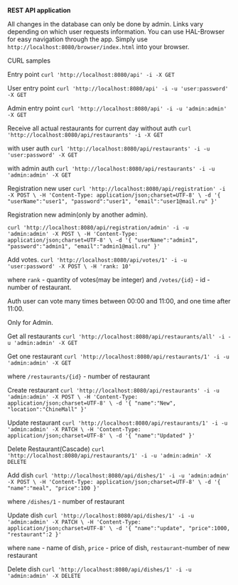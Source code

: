 **REST API application**

All changes in the database can only be done by admin. 
Links vary depending on which user requests information.
You can use HAL-Browser for easy navigation through the app.
Simply use `http://localhost:8080/browser/index.html` into your browser.

CURL samples

Entry point
`curl 'http://localhost:8080/api' -i -X GET`

User entry point
`curl 'http://localhost:8080/api' -i -u 'user:password' -X GET`

Admin entry point
`curl 'http://localhost:8080/api' -i -u 'admin:admin' -X GET`

Receive all actual restaurants for current day without auth
`curl 'http://localhost:8080/api/restaurants' -i -X GET`

with user auth
`curl 'http://localhost:8080/api/restaurants' -i -u 'user:password' -X GET`

with admin auth
`curl 'http://localhost:8080/api/restaurants' -i -u 'admin:admin' -X GET`

Registration new user
`curl 'http://localhost:8080/api/registration' -i -X POST \
     -H 'Content-Type: application/json;charset=UTF-8' \
     -d '{
 	"userName":"user1",
 	"password":"user1",
 	"email":"user1@mail.ru"
 }'`
 
Registration new admin(only by another admin).

`curl 'http://localhost:8080/api/registration/admin' -i -u 'admin:admin' -X POST \
     -H 'Content-Type: application/json;charset=UTF-8' \
     -d '{
 	"userName":"admin1",
 	"password":"admin1",
 	"email":"admin1@mail.ru"
 }'`
 
Add votes.
`curl 'http://localhost:8080/api/votes/1' -i -u 'user:password' -X POST \
     -H 'rank: 10'`

where `rank` - quantity of votes(may be integer)
and `/votes/{id}` - id - number of restaurant.

Auth user can vote many times between 00:00 and 11:00, and one time after 11:00.

Only for Admin.

Get all restaurants
`curl 'http://localhost:8080/api/restaurants/all' -i -u 'admin:admin' -X GET`

Get one restaurant
`curl 'http://localhost:8080/api/restaurants/1' -i -u 'admin:admin' -X GET`

where `/restaurants/{id}` - number of restaurant

Create restaurant
`curl 'http://localhost:8080/api/restaurants' -i -u 'admin:admin' -X POST \
     -H 'Content-Type: application/json;charset=UTF-8' \
     -d '{
 	"name":"New",
 	"location":"ChineMall"
 }'`
 
Update restaurant
`curl 'http://localhost:8080/api/restaurants/1' -i -u 'admin:admin' -X PATCH \
     -H 'Content-Type: application/json;charset=UTF-8' \
     -d '{
 	"name":"Updated"
 }'`
 
Delete Restaurant(Cascade)
`curl 'http://localhost:8080/api/restaurants/1' -i -u 'admin:admin' -X DELETE`

Add dish
`curl 'http://localhost:8080/api/dishes/1' -i -u 'admin:admin' -X POST \
     -H 'Content-Type: application/json;charset=UTF-8' \
     -d '{
 	"name":"meal",
 	"price":100
 }'`
 
where `/dishes/1` - number of restaurant

Update dish
`curl 'http://localhost:8080/api/dishes/1' -i -u 'admin:admin' -X PATCH \
     -H 'Content-Type: application/json;charset=UTF-8' \
     -d '{
 	"name":"update",
 	"price":1000,
 	"restaurant":2
 }'`
 
 where `name` - name of dish,
 `price` - price of dish,
 `restaurant`-number of new restaurant
 
Delete dish
 `curl 'http://localhost:8080/api/dishes/1' -i -u 'admin:admin' -X DELETE`
 

